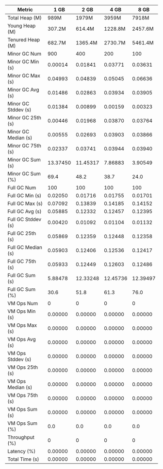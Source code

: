 | Metric | 1 GB | 2 GB | 4 GB | 8 GB |
|------|----|----|----|----|
| Total Heap (M) | 989M | 1979M | 3959M | 7918M |
| Young Heap (M) | 307.2M | 614.4M | 1228.8M | 2457.6M |
| Tenured Heap (M) | 682.7M | 1365.4M | 2730.7M | 5461.4M |
| Minor GC Num | 900 | 400 | 200 | 100 |
| Minor GC Min (s) | 0.00014 | 0.01841 | 0.03771 | 0.03631 |
| Minor GC Max (s) | 0.04993 | 0.04839 | 0.05045 | 0.06636 |
| Minor GC Avg (s) | 0.01486 | 0.02863 | 0.03934 | 0.03905 |
| Minor GC Stddev (s) | 0.01384 | 0.00899 | 0.00159 | 0.00323 |
| Minor GC 25th (s) | 0.00446 | 0.01968 | 0.03870 | 0.03764 |
| Minor GC Median (s) | 0.00555 | 0.02693 | 0.03903 | 0.03866 |
| Minor GC 75th (s) | 0.02337 | 0.03741 | 0.03944 | 0.03940 |
| Minor GC Sum (s) | 13.37450 | 11.45317 | 7.86883 | 3.90549 |
| Minor GC Sum (%) | 69.4 | 48.2 | 38.7 | 24.0 |
| Full GC Num | 100 | 100 | 100 | 100 |
| Full GC Min (s) | 0.02050 | 0.01716 | 0.01755 | 0.01701 |
| Full GC Max (s) | 0.07092 | 0.13839 | 0.14185 | 0.14152 |
| Full GC Avg (s) | 0.05885 | 0.12332 | 0.12457 | 0.12395 |
| Full GC Stddev (s) | 0.00420 | 0.01092 | 0.01104 | 0.01132 |
| Full GC 25th (s) | 0.05869 | 0.12359 | 0.12448 | 0.12358 |
| Full GC Median (s) | 0.05903 | 0.12406 | 0.12536 | 0.12417 |
| Full GC 75th (s) | 0.05933 | 0.12449 | 0.12603 | 0.12486 |
| Full GC Sum (s) | 5.88478 | 12.33248 | 12.45736 | 12.39497 |
| Full GC Sum (%) | 30.6 | 51.8 | 61.3 | 76.0 |
| VM Ops Num | 0 | 0 | 0 | 0 |
| VM Ops Min (s) | 0.00000 | 0.00000 | 0.00000 | 0.00000 |
| VM Ops Max (s) | 0.00000 | 0.00000 | 0.00000 | 0.00000 |
| VM Ops Avg (s) | 0.00000 | 0.00000 | 0.00000 | 0.00000 |
| VM Ops Stddev (s) | 0.00000 | 0.00000 | 0.00000 | 0.00000 |
| VM Ops 25th (s) | 0.00000 | 0.00000 | 0.00000 | 0.00000 |
| VM Ops Median (s) | 0.00000 | 0.00000 | 0.00000 | 0.00000 |
| VM Ops 75th (s) | 0.00000 | 0.00000 | 0.00000 | 0.00000 |
| VM Ops Sum (s) | 0.00000 | 0.00000 | 0.00000 | 0.00000 |
| VM Ops Sum (%) | 0.0 | 0.0 | 0.0 | 0.0 |
| Throughput (%) | 0 | 0 | 0 | 0 |
| Latency (%) | 0.00000 | 0.00000 | 0.00000 | 0.00000 |
| Total Time (s) | 0.00000 | 0.00000 | 0.00000 | 0.00000 |
